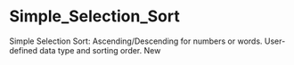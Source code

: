# Simple_Selection_Sort
Simple Selection Sort: Ascending/Descending for numbers or words. User-defined data type and sorting order. New

